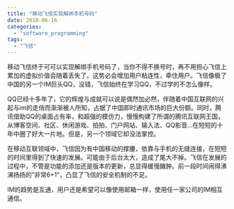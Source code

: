 ```yaml
---
title: "移动飞信实现解绑手机号码"
date: 2010-06-16
categories: 
  - "software_programming"
tags: 
  - "飞信"
---
```


移动飞信终于可可以实现解绑手机号码了，当你不得不换号时，再不用担心飞信上累加的虚拟价值会随着丢失了。这势必会增加用户粘连性，牵住用户。飞信像极了中国的另一个IM巨头QQ，没错，飞信始终在学习QQ，不过学的不怎么像样。

QQ已经十多年了，它的辉煌与成就可以说是偶然加必然，伴随着中国互联网的兴起与im的走俏而渐渐被人所知，占据了中国即时通讯市场的巨大份额。同时，腾讯借助QQ的桌面占有率，和超强的模仿力，慢慢构建了所谓的腾讯互联网王国，从博客空间、社区、休闲游戏、拍拍、门户网站、输入法、QQ影音…在短短的十年中圈了好大一片地。但是，另一个领域它却没法掌控。

在移动互联领域中，飞信因为有中国移动的撑腰，依靠与手机的无缝连接，在短短的时间里得到了快速的发展。可能由于后台太大，造成了尾大不掉。飞信在发展的过程中，不管是功能的添加还是版本的更新，总显得缓慢臃肿。前一段时间闹得沸沸扬扬的“非常6+1”，凸显了飞信的安全机制的不足。

IM的趋势是互通，用户还是希望可以像使用邮箱一样，使用任一家公司的IM相互通信。
